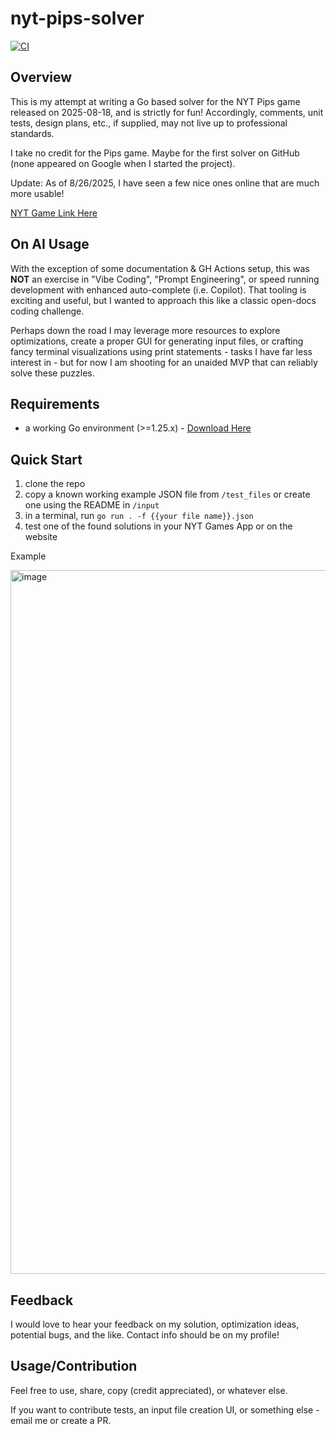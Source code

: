 # nyt-pips-solver

[![CI](https://github.com/djlovell/nyt-pips-solver/actions/workflows/ci.yml/badge.svg?branch=main&event=push)](https://github.com/djlovell/nyt-pips-solver/actions/workflows/ci.yml)

## Overview
This is my attempt at writing a Go based solver for the NYT Pips game released on 2025-08-18, and is strictly for fun! Accordingly, comments, unit tests, design plans, etc., if supplied, may not live up to professional standards.

I take no credit for the Pips game. Maybe for the first solver on GitHub (none appeared on Google when I started the project).

Update: As of 8/26/2025, I have seen a few nice ones online that are much more usable!

[NYT Game Link Here](https://www.nytimes.com/games/pips)

## On AI Usage
With the exception of some documentation & GH Actions setup, this was **NOT** an exercise in "Vibe Coding", "Prompt Engineering", or speed running development with enhanced auto-complete (i.e. Copilot). That tooling is exciting and useful, but I wanted to approach this like a classic open-docs coding challenge.

Perhaps down the road I may leverage more resources to explore optimizations, create a proper GUI for generating input files, or crafting fancy terminal visualizations using print statements - tasks I have far less interest in - but for now I am shooting for an unaided MVP that can reliably solve these puzzles.

## Requirements
- a working Go environment (>=1.25.x) - [Download Here](https://go.dev/doc/install)

## Quick Start
1. clone the repo
2. copy a known working example JSON file from `/test_files` or create one using the README in `/input`
3. in a terminal, run `go run . -f {{your file name}}.json`
4. test one of the found solutions in your NYT Games App or on the website

Example

<img width="903" height="1126" alt="image" src="https://github.com/user-attachments/assets/ba4f8ca7-f19b-4db1-97ee-bd1761edf285" />

## Feedback
I would love to hear your feedback on my solution, optimization ideas, potential bugs, and the like. Contact info should be on my profile!

## Usage/Contribution
Feel free to use, share, copy (credit appreciated), or whatever else. 

If you want to contribute tests, an input file creation UI, or something else - email me or create a PR.
